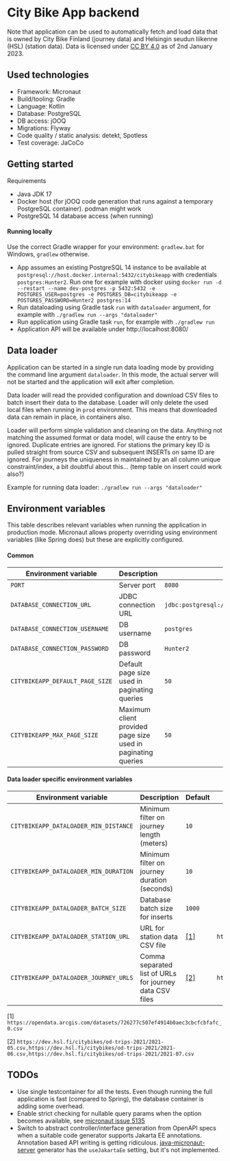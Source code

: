 # City Bike App backend

Note that application can be used to automatically fetch and load data that is owned by City Bike Finland (journey data)
and Helsingin seudun liikenne (HSL) (station data). Data is licensed
under [CC BY 4.0](https://creativecommons.org/licenses/by/4.0/) as of 2nd January 2023.

## Used technologies

* Framework: Micronaut
* Build/tooling: Gradle
* Language: Kotlin
* Database: PostgreSQL
* DB access: jOOQ
* Migrations: Flyway
* Code quality / static analysis: detekt, Spotless
* Test coverage: JaCoCo

## Getting started

Requirements

* Java JDK 17
* Docker host (for jOOQ code generation that runs against a temporary PostgreSQL container). podman might work
* PostgreSQL 14 database access (when running)

#### Running locally

Use the correct Gradle wrapper for your environment: `gradlew.bat` for Windows, `gradlew`
otherwise.

* App assumes an existing PostgreSQL 14 instance to be available at `postgresql://host.docker.internal:5432/citybikeapp`
  with credentials `postgres:Hunter2`. Run one for example with docker
  using `docker run -d --restart --name dev-postgres -p 5432:5432 -e POSTGRES_USER=postgres -e POSTGRES_DB=citybikeapp -e POSTGRES_PASSWORD=Hunter2 postgres:14`
* Run dataloading using Gradle task `run` with `dataloader` argument, for example
  with `./gradlew run --args "dataloader"`
* Run application using Gradle task `run`, for example with `./gradlew run`
* Application API will be available under http://localhost:8080/

## Data loader

Application can be started in a single run data loading mode by providing the command line argument `dataloader`. In
this mode, the actual server will not be started and the application will exit after completion.

Data loader will read the provided configuration and download CSV files to batch insert their data to the database.
Loader will only delete the used local files when running in `prod` environment. This means that downloaded data can
remain in place, in containers also.

Loader will perform simple validation and cleaning on the data. Anything not matching the assumed format or data model,
will cause the entry to be ignored. Duplicate entries are ignored. For stations the primary key ID is pulled straight
from source CSV and subsequent INSERTs on same ID are ignored. For journeys the uniqueness in maintained by an all
column unique constraint/index, a bit doubtful about this... (temp table on insert could work also?)

Example for running data loader: `./gradlew run --args "dataloader"`

## Environment variables

This table describes relevant variables when running the application in production mode. Micronaut allows property
overriding using environment variables (like Spring does) but these are explicitly configured.

#### Common

| Environment variable            | Description                                                  | Default                                                   | Required | Example                                      |
|---------------------------------|--------------------------------------------------------------|-----------------------------------------------------------|----------|----------------------------------------------|
| `PORT`                          | Server port                                                  | `8080`                                                    |          |                                              |
| `DATABASE_CONNECTION_URL`       | JDBC connection URL                                          | `jdbc:postgresql://host.docker.internal:5432/citybikeapp` |          | `jdbc:postgresql://foo.bar:5432/citybikeapp` |
| `DATABASE_CONNECTION_USERNAME`  | DB username                                                  | `postgres`                                                |          | `foo`                                        |
| `DATABASE_CONNECTION_PASSWORD`  | DB password                                                  | `Hunter2`                                                 |          | `bar`                                        |
| `CITYBIKEAPP_DEFAULT_PAGE_SIZE` | Default page size used in paginating queries                 | `50`                                                      |          |                                              |
| `CITYBIKEAPP_MAX_PAGE_SIZE`     | Maximum client provided page size used in paginating queries | `50`                                                      |          |                                              |

#### Data loader specific environment variables

| Environment variable                  | Description                                             | Default                 | Example                                                   |
|---------------------------------------|---------------------------------------------------------|-------------------------|-----------------------------------------------------------|
| `CITYBIKEAPP_DATALOADER_MIN_DISTANCE` | Minimum filter on journey length (meters)               | `10`                    |                                                           |
| `CITYBIKEAPP_DATALOADER_MIN_DURATION` | Minimum filter on journey duration (seconds)            | `10`                    |                                                           |
| `CITYBIKEAPP_DATALOADER_BATCH_SIZE`   | Database batch size for inserts                         | `1000`                  |                                                           |
| `CITYBIKEAPP_DATALOADER_STATION_URL`  | URL for station data CSV file                           | [[1]](#default_station) | `http://foo.bar/file.csv`                                 |
| `CITYBIKEAPP_DATALOADER_JOURNEY_URLS` | Comma separated list of URLs for journey data CSV files | [[2]](#default_journey) | `http://foo.bar/journey1.csv,http://foo.bar/journey2.csv` |

<a id="default_station"></a>[1] `https://opendata.arcgis.com/datasets/726277c507ef4914b0aec3cbcfcbfafc_0.csv`

<a id="default_journey"></a>[2] `https://dev.hsl.fi/citybikes/od-trips-2021/2021-05.csv,https://dev.hsl.fi/citybikes/od-trips-2021/2021-06.csv,https://dev.hsl.fi/citybikes/od-trips-2021/2021-07.csv`

## TODOs

* Use single testcontainer for all the tests. Even though running the full application is fast (compared to Spring), the
  database container is adding some overhead.
* Enable strict checking for nullable query params when the option becomes available,
  see [micronaut issue 5135](https://github.com/micronaut-projects/micronaut-core/issues/5135)
* Switch to abstract controller/interface generation from OpenAPI specs when a suitable code generator supports Jakarta
  EE
  annotations. Annotation based API writing is getting
  ridiculous. [java-micronaut-server](https://github.com/OpenAPITools/openapi-generator/blob/master/docs/generators/java-micronaut-server.md)
  generator has the `useJakartaEe` setting, but it's not implemented.
